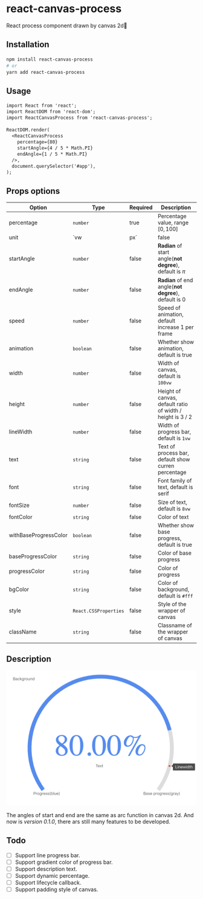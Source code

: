 # react-canvas-process

React process component drawn by canvas 2d🎨

## Installation

```bash
npm install react-canvas-process
# or
yarn add react-canvas-process
```

## Usage

```tsx
import React from 'react';
import ReactDOM from 'react-dom';
import ReactCanvasProcess from 'react-canvas-process';

ReactDOM.render(
  <ReactCanvasProcess
    percentage={80}
    startAngle={4 / 5 * Math.PI}
    endAngle={1 / 5 * Math.PI}
  />,
  document.querySelector('#app'),
);
```

## Props options

| Option                | Type                  | Required | Description                                                 |
| --------------------- | --------------------- | -------- | ----------------------------------------------------------- |
| percentage            | `number`              | true     | Percentage value, range $[0, 100]$                          |
| unit                  | `vw | px`             | false    | Unit of canvas size, default is vw                          |
| startAngle            | `number`              | false    | **Radian** of start angle(**not degree**), default is $\pi$ |
| endAngle              | `number`              | false    | **Radian** of end angle(**not degree**), default is $0$     |
| speed                 | `number`              | false    | Speed of animation, default increase $1%$ per frame         |
| animation                 | `boolean`              | false    | Whether show animation, default is true         |
| width                 | `number`              | false    | Width of canvas, default is `100vw`                         |
| height                | `number`              | false    | Height of canvas, default ratio of width / height is 3 / 2  |
| lineWidth             | `number`              | false    | Width of progress bar, default is `1vw`                     |
| text                  | `string`              | false    | Text of process bar, default show curren percentage         |
| font                  | `string`              | false    | Font family of text, default is serif                       |
| fontSize              | `number`              | false    | Size of text, default is `8vw`                              |
| fontColor             | `string`              | false    | Color of text                                               |
| withBaseProgressColor | `boolean`             | false    | Whether show base progress, default is true                 |
| baseProgressColor     | `string`              | false    | Color of base progress                                      |
| progressColor         | `string`              | false    | Color of progress                                           |
| bgColor               | `string`              | false    | Color of background, default is `#fff`                      |
| style                 | `React.CSSProperties` | false    | Style of the wrapper of canvas                              |
| className             | `string`              | false    | Classname of the wrapper of canvas                          |

## Description

![description](./static/description.png)

The angles of start and end are the same as arc function in canvas 2d. And now is *version 0.1.0*, there ars still many features to be developed.

## Todo

- [ ] Support line progress bar.
- [ ] Support gradient color of progress bar.
- [ ] Support description text.
- [ ] Support dynamic percentage.
- [ ] Support lifecycle callback.
- [ ] Support padding style of canvas.
